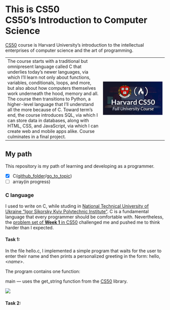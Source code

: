 # This is CS50 <br> CS50’s Introduction to Computer Science

 [CS50](https://cs50.harvard.edu/x/) course is Harvard University’s introduction to the intellectual enterprises of computer science and the art of programming.

<table>
  <tr>
    <td width="60%">
      The course starts with a traditional but omnipresent language called C that
      underlies today’s newer languages, via which I’ll learn not only about
      functions, variables, conditionals, loops, and more, but also about how
      computers themselves work underneath the hood, memory and all. The course
      then transitions to Python, a higher-level language that I’ll understand all
      the more because of C. Toward term’s end, the course introduces SQL, via
      which I can store data in databases, along with HTML, CSS, and JavaScript,
      via which I can create web and mobile apps alike. Course culminates in a
      final project.
    </td>
    <td width="40%">
      <img src="assets/cs50.jpg" alt="Course image" width="100%">
    </td>
  </tr>
</table>



## My path

This repository is my path of learning and developing as a programmer.

- [x] C([github_folder](https://github.com/mykhailodolitsoi/harvard_cs50x/tree/master/c)/[go_to_topic](#c-language))
- [ ] array(in progress)

### C language
I used to write on C, while studing in [National Technical University of Ukraine “Igor Sikorsky Kyiv Polytechnic Institute”](https://kpi.ua/en/about). C is a fundamental language that every programmer should be comfortable with. Nevertheless, the [problem set of **Week 1** in CS50](https://cs50.harvard.edu/x/psets/1/) challenged me and pushed me to think harder than I expected.

#### Task 1:
In the file hello.c, I implemented a simple program that waits for the user to enter their name and then prints a personalized greeting in the form:
hello, <*name*>.

The program contains one function:

main — uses the get_string function from the [CS50](https://github.com/cs50/libcs50?search=1) library.


![](https://github.com/mykhailodolitsoi/harvard_cs50x/blob/master/assets/c_t1.gif)

#### Task 2: 





